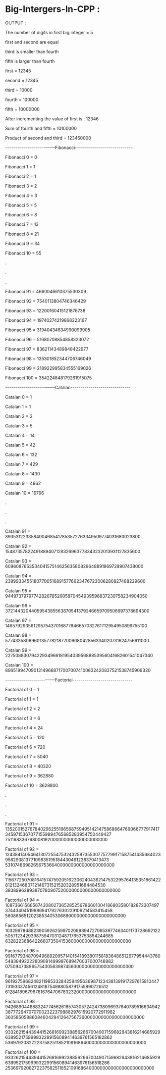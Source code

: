 # Big-Intergers-In-CPP : 

OUTPUT : 

The number of digits in first big integer = 5

first and second are equal

third is smaller than fourth

fifth is larger than fourth

first = 12345

second = 12345

third = 10000

fourth = 100000

fifth = 10000000

After incrementing the value of first is : 12346

Sum of fourth and fifth = 10100000

Product of second and third = 123450000

-------------------------Fibonacci-----------------------------

Fibonacci 0 = 0

Fibonacci 1 = 1 

Fibonacci 2 = 1

Fibonacci 3 = 2

Fibonacci 4 = 3

Fibonacci 5 = 5

Fibonacci 6 = 8

Fibonacci 7 = 13

Fibonacci 8 = 21

Fibonacci 9 = 34

Fibonacci 10 = 55

.

.

.

Fibonacci 91 = 4660046610375530309

Fibonacci 92 = 7540113804746346429

Fibonacci 93 = 12200160415121876738

Fibonacci 94 = 19740274219868223167

Fibonacci 95 = 31940434634990099905

Fibonacci 96 = 51680708854858323072

Fibonacci 97 = 83621143489848422977

Fibonacci 98 = 135301852344706746049

Fibonacci 99 = 218922995834555169026

Fibonacci 100 = 354224848179261915075

-------------------------Catalan------------------------------

Catalan 0 = 1

Catalan 1 = 1

Catalan 2 = 2

Catalan 3 = 5

Catalan 4 = 14

Catalan 5 = 42

Catalan 6 = 132

Catalan 7 = 429

Catalan 8 = 1430

Catalan 9 = 4862

Catalan 10 = 16796

.

.

.

Catalan 91 = 3935312233584004685417853572763349509774031680023800

Catalan 92 = 15487357822491889407128326963778343232013931127835600

Catalan 93 = 60960876535340415751462563580829648891969728907438000

Catalan 94 = 239993345518077005168915776623476723006280827488229600

Catalan 95 = 944973797977428207852605870454939596837230758234904050

Catalan 96 = 3721443204405954385563870541379246659709506697378694300

Catalan 97 = 14657929356129575437016877846657032761712954950899755100

Catalan 98 = 57743358069601357782187700608042856334020731624756611000

Catalan 99 = 227508830794229349661819540395688853956041682601541047340

Catalan 100 = 896519947090131496687170070074100632420837521538745909320

-------------------------Factorial------------------------------

Factorial of 0 = 1

Factorial of 1 = 1

Factorial of 2 = 2

Factorial of 3 = 6

Factorial of 4 = 24

Factorial of 5 = 120

Factorial of 6 = 720

Factorial of 7 = 5040

Factorial of 8 = 40320

Factorial of 9 = 362880

Factorial of 10 = 3628800

.

.

.

Factorial of 91 = 135200152767840296255166568759495142147586866476906677791741734597153670771559994765685283954750449427
751168336768008192000000000000000000000

Factorial of 92 = 124384140546413072554753243258735530775779917158754143568402395829381377109835195184430461238370413473
53107486982656753664000000000000000000000

Factorial of 93 = 115677250708164157475920516230624043621475322957641353518614228121324680712146731521520328951684484530
3838996289387078090752000000000000000000000

Factorial of 94 = 108736615665674308027365285256786601004186803580182872307497374434045199869417927630229109214583415458
560865651202385340530688000000000000000000000

Factorial of 95 = 103299784882390592625997020993947270953977463401173728692122505712342939875947031248717653753854244685
63282236864226607350415360000000000000000000000

Factorial of 96 = 991677934870949689209571401541893801158183648651267795444376054838492222809091499987689476037000748982
075094738965754305639874560000000000000000000000

Factorial of 97 = 961927596824821198533284259495636987123438139191729761581044773193337456124818754988058791755890726512
61284189679678167647067832320000000000000000000000

Factorial of 98 = 942689044888324774562618574305724247380969376407895166349423877729470707002322379888297615920772911982
3605850588608460429412647567360000000000000000000000

Factorial of 99 = 933262154439441526816992388562667004907159682643816214685929638952175999932299156089414639761565182862
536979208272237582511852109168640000000000000000000000

Factorial of 100 = 93326215443944152681699238856266700490715968264381621468592963895217599993229915608941463976156518286
253697920827223758251185210916864000000000000000000000000

